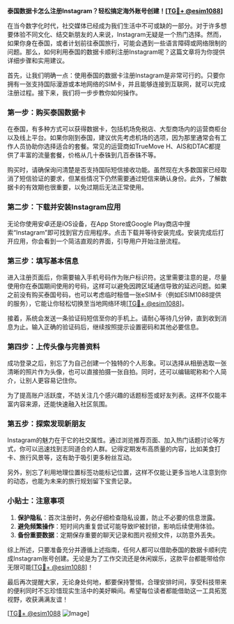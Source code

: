 **泰国数据卡怎么注册Instagram？轻松搞定海外账号创建！[[TG💪+ @esim1088](https://t.me/s/esim1088)]**

在当今数字化时代，社交媒体已经成为我们生活中不可或缺的一部分。对于许多想要体验不同文化、结交新朋友的人来说，Instagram无疑是一个热门选择。然而，如果你身在泰国，或者计划前往泰国旅行，可能会遇到一些语言障碍或网络限制的问题。那么，如何利用泰国的数据卡顺利注册Instagram呢？这篇文章将为你提供详细步骤和实用建议。

首先，让我们明确一点：使用泰国的数据卡注册Instagram是非常可行的。只要你拥有一张支持国际漫游或本地网络的SIM卡，并且能够连接到互联网，就可以完成注册过程。接下来，我们将一步步教你如何操作。

### 第一步：购买泰国数据卡

在泰国，有多种方式可以获得数据卡，包括机场免税店、大型商场内的运营商柜台以及线上平台。如果你刚到泰国，建议优先考虑机场的选项，因为那里通常会有工作人员协助你选择适合的套餐。常见的运营商如TrueMove H、AIS和DTAC都提供了丰富的流量套餐，价格从几十泰铢到几百泰铢不等。

购买时，请确保询问清楚是否支持国际短信接收功能。虽然现在大多数国家已经取消了短信验证的要求，但某些情况下仍然需要通过短信来确认身份。此外，了解数据卡的有效期也很重要，以免过期后无法正常使用。

### 第二步：下载并安装Instagram应用

无论你使用安卓还是iOS设备，在App Store或Google Play商店中搜索“Instagram”即可找到官方应用程序。点击下载并等待安装完成。安装完成后打开应用，你会看到一个简洁直观的界面，引导用户开始注册流程。

### 第三步：填写基本信息

进入注册页面后，你需要输入手机号码作为账户标识符。这里需要注意的是，尽量使用你在泰国期间使用的号码，这样可以避免因跨区域通信导致的延迟问题。如果之前没有购买泰国号码，也可以考虑临时租借一张eSIM卡（例如ESIM1088提供的服务），它能让你轻松切换至当地网络环境[[TG💪+ @esim1088](https://t.me/s/esim1088)]。

接着，系统会发送一条验证码短信至你的手机上。请耐心等待几分钟，直到收到消息为止。输入正确的验证码后，继续按照提示设置密码和其他必要信息。

### 第四步：上传头像与完善资料

成功登录之后，别忘了为自己创建一个独特的个人形象。可以选择从相册选取一张清晰的照片作为头像，也可以直接拍摄一张自拍。同时，还可以编辑昵称和个人简介，让别人更容易记住你。

为了提高账户活跃度，不妨关注几个感兴趣的话题标签或好友列表。这样不仅能丰富内容来源，还能快速融入社区氛围。

### 第五步：探索发现新朋友

Instagram的魅力在于它的社交属性。通过浏览推荐页面、加入热门话题讨论等方式，你可以迅速找到志同道合的人群。记得定期发布高质量的内容，比如美食打卡、旅行风景等，这有助于吸引更多粉丝互动。

另外，别忘了利用地理位置标签功能标记位置，这样不仅能让更多当地人注意到你的动态，也能为未来的旅行规划留下宝贵记录。

### 小贴士：注意事项

1. **保护隐私**：首次注册时，务必仔细检查隐私设置，防止不必要的信息泄露。
2. **避免频繁操作**：短时间内重复尝试可能导致IP被封锁，影响后续使用体验。
3. **备份重要数据**：定期保存重要的聊天记录和图片视频文件，以防意外丢失。

综上所述，只要准备充分并遵循上述指南，任何人都可以借助泰国的数据卡顺利完成Instagram账号创建。无论是为了工作交流还是休闲娱乐，这款平台都能带给你无限可能[[TG💪+ @esim1088](https://t.me/s/esim1088)]！

最后再次提醒大家，无论身处何地，都要保持警惕，合理安排时间，享受科技带来的便利同时不忘珍惜现实生活中的美好瞬间。希望每位读者都能借助这一工具拓宽视野，收获满满友谊！

[[TG💪+ @esim1088](https://t.me/s/esim1088) ![Image](https://i.postimg.cc/4NQfJmqS/Snipaste-2025-05-13-00-14-12.png)]